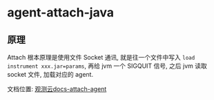 # agent-attach-java

## 原理
Attach 根本原理是使用文件 Socket 通讯, 就是往一个文件中写入 `load instrument xxx.jar=params`, 再给 jvm 一个 SIGQUIT 信号, 之后 jvm 读取 socket 文件, 加载对应的 agent. 

文档位置: [观测云docs-attach-agent](https://docs.guance.com/developers/ddtrace-attach/)